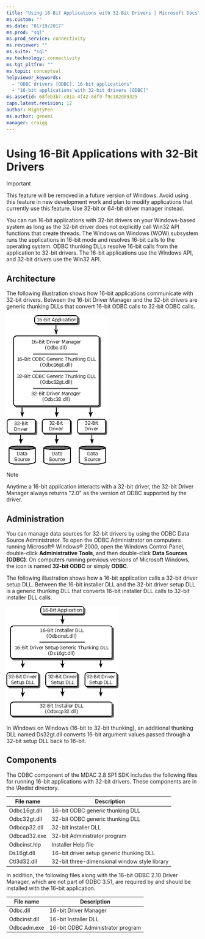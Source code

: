 ```yaml
---
title: "Using 16-Bit Applications with 32-Bit Drivers | Microsoft Docs"
ms.custom: ""
ms.date: "01/19/2017"
ms.prod: "sql"
ms.prod_service: connectivity
ms.reviewer: ""
ms.suite: "sql"
ms.technology: connectivity
ms.tgt_pltfrm: ""
ms.topic: conceptual
helpviewer_keywords: 
  - "ODBC drivers [ODBC], 16-bit applications"
  - "16-bit applications with 32-bit drivers [ODBC]"
ms.assetid: 68feb3b7-c01a-4f42-8df9-f9c182d89325
caps.latest.revision: 12
author: MightyPen
ms.author: genemi
manager: craigg
---
```

# Using 16-Bit Applications with 32-Bit Drivers
> [!IMPORTANT]  
>  This feature will be removed in a future version of Windows. Avoid using this feature in new development work and plan to modify applications that currently use this feature. Use 32-bit or 64-bit driver manager instead.  
  
 You can run 16-bit applications with 32-bit drivers on your Windows-based system as long as the 32-bit driver does not explicitly call Win32 API functions that create threads. The Windows on Windows (WOW) subsystem runs the applications in 16-bit mode and resolves 16-bit calls to the operating system. ODBC thunking DLLs resolve 16-bit calls from the application to 32-bit drivers. The 16-bit applications use the Windows API, and 32-bit drivers use the Win32 API.  
  
## Architecture  
 The following illustration shows how 16-bit applications communicate with 32-bit drivers. Between the 16-bit Driver Manager and the 32-bit drivers are generic thunking DLLs that convert 16-bit ODBC calls to 32-bit ODBC calls.  
  
 ![How 16&#45;bit apps communicate with 32&#45;bit drivers](../../odbc/microsoft/media/sdka2.gif "sdka2")  
  
> [!NOTE]  
>  Anytime a 16-bit application interacts with a 32-bit driver, the 32-bit Driver Manager always returns "2.0" as the version of ODBC supported by the driver.  
  
## Administration  
 You can manage data sources for 32-bit drivers by using the ODBC Data Source Administrator. To open the ODBC Administrator on computers running Microsoft® Windows® 2000, open the Windows Control Panel, double-click **Administrative Tools**, and then double-click **Data Sources (ODBC)**. On computers running previous versions of Microsoft Windows, the icon is named **32-bit ODBC** or simply **ODBC**.  
  
 The following illustration shows how a 16-bit application calls a 32-bit driver setup DLL. Between the 16-bit installer DLL and the 32-bit driver setup DLL is a generic thunking DLL that converts 16-bit installer DLL calls to 32-bit installer DLL calls.  
  
 ![How a 16&#45;bit app calls a 32&#45;bit driver setup DLL](../../odbc/microsoft/media/sdka3.gif "sdka3")  
  
 In Windows on Windows (16-bit to 32-bit thunking), an additional thunking DLL named Ds32gt.dll converts 16-bit argument values passed through a 32-bit setup DLL back to 16-bit.  
  
## Components  
 The ODBC component of the MDAC 2.8 SP1 SDK includes the following files for running 16-bit applications with 32-bit drivers. These components are in the \Redist directory.  
  
|File name|Description|  
|---------------|-----------------|  
|Odbc16gt.dll|16-bit ODBC generic thunking DLL|  
|Odbc32gt.dll|32-bit ODBC generic thunking DLL|  
|Odbccp32.dll|32-bit installer DLL|  
|Odbcad32.exe|32-bit Administrator program|  
|Odbcinst.hlp|Installer Help file|  
|Ds16gt.dll|16-bit driver setup generic thunking DLL|  
|Ctl3d32.dll|32-bit three-dimensional window style library|  
  
 In addition, the following files along with the 16-bit ODBC 2.10 Driver Manager, which are not part of ODBC 3.51, are required by and should be installed with the 16-bit application.  
  
|File name|Description|  
|---------------|-----------------|  
|Odbc.dll|16-bit Driver Manager|  
|Odbcinst.dll|16-bit Installer DLL|  
|Odbcadm.exe|16-bit ODBC Administrator program|
